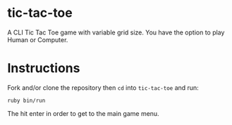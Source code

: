 # tic-tac-toe

A CLI Tic Tac Toe game with variable grid size. You have the option to play Human or Computer.

# Instructions

Fork and/or clone the repository then `cd` into `tic-tac-toe` and run:
```
ruby bin/run
```
The hit enter in order to get to the main game menu.

